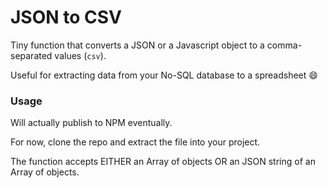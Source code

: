 # JSON to CSV

Tiny function that converts a JSON or a Javascript object to a comma-separated values (`csv`).

Useful for extracting data from your No-SQL database to a spreadsheet :smile:


### Usage

Will actually publish to NPM eventually.

For now, clone the repo and extract the file into your project.

The function accepts EITHER an Array of objects OR an JSON string of an Array of objects.
